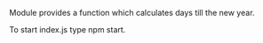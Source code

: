 Module provides a function which calculates days till the new year. 

To start index.js type npm start.


